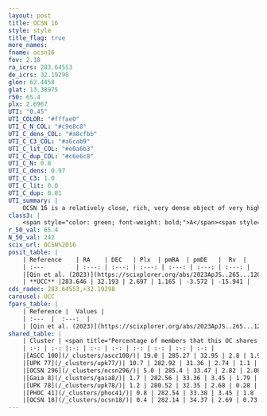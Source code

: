 ```yaml
---
layout: post
title: OCSN 16
style: style
title_flag: true
more_names: 
fname: ocsn16
fov: 2.18
ra_icrs: 283.64553
de_icrs: 32.19298
glon: 62.4458
glat: 13.38975
r50: 65.4
plx: 2.6967
UTI: "0.45"
UTI_COLOR: "#fffae0"
UTI_C_N_COL: "#c9e8c8"
UTI_C_dens_COL: "#a8cfbb"
UTI_C_C3_COL: "#a6cab9"
UTI_C_lit_COL: "#e0a6b3"
UTI_C_dup_COL: "#c6e6c8"
UTI_C_N: 0.8
UTI_C_dens: 0.97
UTI_C_C3: 1.0
UTI_C_lit: 0.0
UTI_C_dup: 0.81
UTI_summary: |
    OCSN 16 is a relatively close, rich, very dense object of very high C3 quality. It was recently reported in the literature.<br><br>This is very likely a unique object, which shares a small percentage of members with at least one previously reported entry, and a very small percentage with at least one entry reported in the same catalogue.
class3: |
    <span style="color: green; font-weight: bold;">A</span><span style="color: green; font-weight: bold;">A</span>
r_50_val: 65.4
N_50_val: 242
scix_url: OCSN%2016
posit_table: |
    | Reference    | RA    | DEC   | Plx  | pmRA  | pmDE   |  Rv  |
    | :---         | :---: | :---: | :---: | :---: | :---: | :---: |
    |[Qin et al. (2023)](https://scixplorer.org/abs/2023ApJS..265...12Q) | 283.56 | 32.18 | 2.68 | 1.18 | -3.67 | -16.08 |
    | **UCC** |283.646 | 32.193 | 2.697 | 1.165 | -3.572 | -15.941 | 
cds_radec: 283.64553,+32.19298
carousel: UCC
fpars_table: |
    | Reference |  Values |
    | :---  |  :---:  |
    | [Qin et al. (2023)](https://scixplorer.org/abs/2023ApJS..265...12Q) | `E(B-V)=0.11, m-M=8.18, logt=7.45` |
shared_table: |
    | Cluster | <span title="Percentage of members that this OC shares with the ones listed">%</span>   | RA   | DEC   | Plx   | pmRA  | pmDE  | Rv | UTI |
    | :-: | :-: |:-: | :-: | :-: | :-: | :-: | :-: | :-: |
    |[ASCC 100](/_clusters/ascc100/)| 19.0 | 285.27 | 32.95 | 2.8 | 1.95 | -3.31 | -16.07 |0.75 |
    |[UPK 77](/_clusters/upk77/)| 10.7 | 282.92 | 31.36 | 2.74 | 1.1 | -4.02 | -15.76 |0.31 |
    |[OCSN 296](/_clusters/ocsn296/)| 5.0 | 285.4 | 33.47 | 2.82 | 2.08 | -3.24 | -16.23 |0.02 |
    |[Gaia 8](/_clusters/gaia8/)| 1.7 | 282.56 | 33.36 | 3.45 | 1.79 | -3.89 | -18.69 |0.06 |
    |[UPK 78](/_clusters/upk78/)| 1.2 | 280.52 | 32.35 | 2.68 | 0.28 | -3.53 | -18.3 |0.45 |
    |[PHOC 41](/_clusters/phoc41/)| 0.8 | 282.54 | 33.38 | 3.45 | 1.8 | -3.86 | -18.69 |0.65 |
    |[OCSN 18](/_clusters/ocsn18/)| 0.4 | 282.14 | 34.37 | 2.69 | 0.73 | -3.15 | -17.53 |0.29 |
---
```

